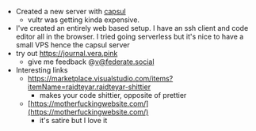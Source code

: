*   Created a new server with [capsul](https://capsul.org/)
    *   vultr was getting kinda expensive.
*   I've created an entirely web based setup. I have an ssh client and code editor all in the browser. I tried going serverless but it's nice to have a small VPS hence the capsul server
*   try out https://journal.vera.pink
    *   give me feedback @v@federate.social
*   Interesting links
    *   https://marketplace.visualstudio.com/items?itemName=raidteyar.raidteyar-shittier
        *   makes your code shittier, opposite of prettier
    *   [https://motherfuckingwebsite.com/](https://motherfuckingwebsite.com/)
        *   it's satire but I love it